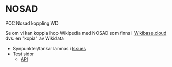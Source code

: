 # NOSAD
POC Nosad koppling WD

Se om vi kan koppla ihop Wikipedia med NOSAD som finns i <a target=_blank href="https://sweopendata.wikibase.cloud/wiki/NOSAD">Wikibase.cloud</a> dvs. en "kopia" av Wikidata
* Synpunkter/tankar lämnas i <a href="https://github.com/salgo60/NOSAD/issues">Issues</a>
* Test sidor 
  *  [API](https://salgo60.github.io/NOSAD/?q=Q165194)
